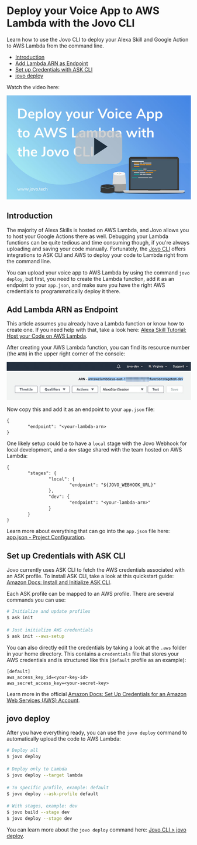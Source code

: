 # Deploy your Voice App to AWS Lambda with the Jovo CLI

Learn how to use the Jovo CLI to deploy your Alexa Skill and Google Action to AWS Lambda from the command line.

* [Introduction](#introduction)
* [Add Lambda ARN as Endpoint](#add-lambda-arn-as-endpoint)
* [Set up Credentials with ASK CLI](#set-up-credentials-with-ask-cli)
* [jovo deploy](#jovo-deploy)

Watch the video here:

[![Video: Upload your voice app to AWS Lambda](../img/video-jovo-lambda.jpg "video")](https://www.youtube.com/watch?v=Q5T2II8XIbg)

## Introduction

The majority of Alexa Skills is hosted on AWS Lambda, and Jovo allows you to host your Google Actions there as well. Debugging your Lambda functions can be quite tedious and time consuming though, if you're always uploading and saving your code manually. Fortunately, the [Jovo CLI](../02_cli '../cli') offers integrations to ASK CLI and AWS to deploy your code to Lambda right from the command line.

You can upload your voice app to AWS Lambda by using the command `jovo deploy`, but first, you need to create the Lambda function, add it as an endpoint to your `app.json`, and make sure you have the right AWS credentials to programmatically deploy it there.


## Add Lambda ARN as Endpoint

This article assumes you already have a Lambda function or know how to create one. If you need help with that, take a look here: [Alexa Skill Tutorial: Host your Code on AWS Lambda](https://www.jovo.tech/blog/alexa-skill-tutorial-nodejs/#aws-lambda).

After creating your AWS Lambda function, you can find its resource number (the `ARN`) in the upper right corner of the console:

![AWS Lambda ARN](../img/lambda-arn.jpg)

Now copy this and add it as an endpoint to your `app.json` file:

```
{
        "endpoint": "<your-lambda-arn>
}
```

One likely setup could be to have a `local` stage with the Jovo Webhook for local development, and a `dev` stage shared with the team hosted on AWS Lambda:

```
{
        "stages": {
                "local": {
                        "endpoint": "${JOVO_WEBHOOK_URL}"
                },
                "dev": {
                        "endpoint": "<your-lambda-arn>"
                }
        }
}
```

Learn more about everything that can go into the `app.json` file here: [app.json - Project Configuration](../03_app-configuration/app-json.md '../app-json').



## Set up Credentials with ASK CLI

Jovo currently uses ASK CLI to fetch the AWS credentials associated with an ASK profile. To install ASK CLI, take a look at this quickstart guide: [Amazon Docs: Install and Initialize ASK CLI](https://developer.amazon.com/docs/smapi/quick-start-alexa-skills-kit-command-line-interface.html#step-3-install-and-initialize-ask-cli).


Each ASK profile can be mapped to an AWS profile. There are several commands you can use:

```sh
# Initialize and update profiles
$ ask init

# Just initialize AWS credentials
$ ask init --aws-setup
```

You can also directly edit the credentials by taking a look at the `.aws` folder in your home directory. This contains a `credentials` file that stores your AWS credentials and is structured like this (`default` profile as an example):

```
[default]
aws_access_key_id=<your-key-id>
aws_secret_access_key=<your-secret-key>
```

Learn more in the official [Amazon Docs: Set Up Credentials for an Amazon Web Services (AWS) Account](https://developer.amazon.com/docs/smapi/set-up-credentials-for-an-amazon-web-services-account.html).



## jovo deploy

After you have everything ready, you can use the `jovo deploy` command to automatically upload the code to AWS Lambda:

```sh
# Deploy all
$ jovo deploy

# Deploy only to Lambda
$ jovo deploy --target lambda

# To specific profile, example: default
$ jovo deploy --ask-profile default

# With stages, example: dev
$ jovo build --stage dev
$ jovo deploy --stage dev
```

You can learn more about the `jovo deploy` command here: [Jovo CLI > jovo deploy](../02_cli#jovo-deploy '../cli#jovo-deploy').

<!--[metadata]: {"title": "Deploy your Voice App to AWS Lambda with the Jovo CLI", 
                "description": "Learn how to deploy your Alexa Skill and Google Action to AWS Lambda by using the Jovo CLI.",
                "activeSections": ["kb"],
                "expandedSections": "kb",
                "inSections": "kb",
                "breadCrumbs": {"Docs": "docs",
				"Knowledge Base": "docs/kb"
                                },
		"commentsID": "framework/docs/kb/deploy-lambda-cli",
		"route": "docs/kb/deploy-lambda-cli"
                }-->

